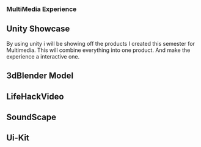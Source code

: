 ### MultiMedia Experience
## Unity Showcase
By using unity i will be showing off the products I created this semester for Multimedia. This will combine everything into one product. And make the experience a interactive one. 

## 3dBlender Model


## LifeHackVideo


## SoundScape


## Ui-Kit


